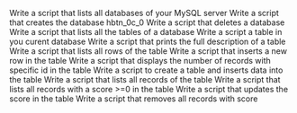 Write a script that lists all databases of your MySQL server
Write a script that creates the database hbtn_0c_0
Write a script that deletes a database
Write a script that lists all the tables of a database
Write a script a table in you curent database
Write a script that prints the full description of a table
Write a script that lists all rows of the table
Write a script that inserts a new row in the table
Write a script that displays the number of records with specific id in the table
Write a script to create a table and inserts data into the table
Write a script that lists all records of the table
Write a script that lists all records with a score >=0 in the table
Write a script that updates the score in the table
Write a script that removes all records with score
